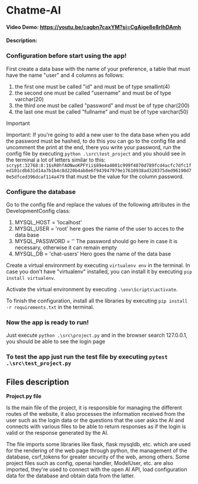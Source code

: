 # Chatme-AI
#### Video Demo:  <https://youtu.be/cagbn7caxYM?si=CgAige8e8rIhDAmh>
#### Description:


### Configuration before start using the app!
First create a data base with the name of your preference, a table that must have the name "user" and 4 columns as follows:
1. the first one must be called "id" and must be of type smallint(4)
2. the second one must be called "username" and must be of type varchar(20)
3. the third one must be called "password" and must be of type char(200)
4. the last one must be called "fullname" and must be of type varchar(50)

> [!IMPORTANT]
> Important: If you're going to add a new user to the data base when you add the password must be hashed, to do this you can go to the config file and uncomment the print at the end, there you write your password, run the config file by executing `python .\src\test_project` and you should see in the terminal a lot of letters similar to this: `scrypt:32768:8:1$sR0hfAONwoKPFYii$89e4a4001c999f4870d789fcd4acfc7dfc1fed101cdb631d14a7b1b4c8d220b4ab8e6f943947979e17610938ad320375ded96190d70e5dfced396dcaf114a479` that must be the value for the column password.

### Configure the database
Go to the config file and replace the values of the following attributes in the DevelopmentConfig class:
1. MYSQL_HOST = 'localhost' 
2. MYSQL_USER = 'root' here goes the name of the user to acces to the data base
3. MYSQL_PASSWORD = '' The password should go here in case it is necessary, otherwise it can remain empty
4. MYSQL_DB = 'chat-users' Hero goes the name of the data base

Create a virtual environment by executing `virtualenv env` in the terminal. In case you don't have "virtualenv" installed, you can install it by executing `pip install virtualenv`.

Activate the virtual environment by executing `.\env\Scripts\activate`.

To finish the configuration, install all the libraries by executing `pip install -r requirements.txt` in the terminal.

### Now the app is ready to run!
Just execute `python .\src\project.py` and in the browser search 127.0.0.1, you should be able to see the login page

### To test the app just run the test file by executing `pytest .\src\test_project.py`

## Files description

**Project.py file**

Is the main file of the project, it is responsible for managing the different routes of the website, it also processes the information received from the user such as the login data or the questions that the user asks the AI ​​and connects with various files to be able to return responses as if the login is valid or the response generated by the AI.

The file imports some libraries like flask, flask mysqldb, etc. which are used for the rendering of the web page through python, the management of the database, csrf_tokens for greater security of the web, among others. Some project files such as config, openai handler, ModelUser, etc. are also imported, they're used to connect with the open AI API, load configuration data for the database and obtain data from the latter.



